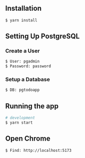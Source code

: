 ## Installation

```bash
$ yarn install
```

## Setting Up PostgreSQL 
### Create a User
```bash
$ User: pgadmin
$ Password: password
```
### Setup a Database
```bash
$ DB: pgtodoapp
```

## Running the app
```bash
# development
$ yarn start
```

## Open Chrome
```bash
$ Find: http://localhost:5173
```
